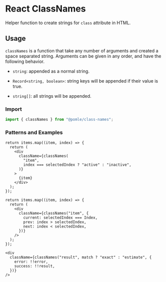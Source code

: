 # React ClassNames

Helper function to create strings for `class` attribute in HTML.

## Usage

`classNames` is a function that take any number of arguments and created a space separated string.
Arguments can be given in any order, and have the following behavior.

- `string`: appended as a normal string.

- `Record<string, boolean>`: string keys will be appended if their value is true.

- `string[]`: all strings will be appended.

### Import

```ts
import { classNames } from "@pomle/class-names";
```

### Patterns and Examples

```tsx
return items.map((item, index) => {
  return (
    <div
      className={classNames(
        "item",
        index === selectedIndex ? "active" : "inactive",
      )}
    >
      {item}
    </div>
  );
});
```

```tsx
return items.map((item, index) => {
  return (
    <div
      className={classNames("item", {
        current: selectedIndex === Index,
        prev: index > selectedIndex,
        next: index < selectedIndex,
      })}
    />
  );
});
```

```tsx
<div
  className={classNames("result", match ? "exact" : "estimate", {
    error: !!error,
    success: !!result,
  })}
/>
```
